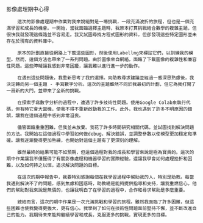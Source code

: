 影像處理期中心得

        這次的影像處理期中作業對我來說絕對是一場挑戰，一段充滿波折的旅程，但也是一個充滿學習和成長的機會。一開始，當我面臨選擇主題時，我原本打算挑戰結合數學的複雜主題，但很快我就發現這條路並不容易走。我又試圖尋找方程式圖形的資料，但卻發現這些特定圖形並未存在於現有的資料庫中。

        原本的計劃直接從網路上下載這些圖形，然後使用Labellmg來標註它們，以訓練我的模型。然而，這個方法也帶來了一系列問題。由於圖像來自網絡，面臨了下載圖像的複雜性和兼容性問題。這些障礙讓我感到非常困擾，讓我難以進行進一步的動作。
   
        在遇到這些問題後，我重新思考了我的選擇。向助教尋求建議並經過一番深思熟慮後，我決定轉向另一個主題 - 手寫數字分析。這次的主題雖然不同於我最初的計劃，但它為我打開了一扇新的大門，並帶來了全新的挑戰。
        
        在探索手寫數字分析的過程中，遭遇了許多技術性問題。使用Google Colab來執行代碼，但有時它會大當機，使我不得不重新啟動我的工作。此外，我也遇到了許多不明原因的錯誤，讓我在這個過程中感到非常沮喪。
    
        儘管面臨重重困難，但我並未放棄。我花了許多時間研究相關代碼，並試圖找到解決問題的方法。我開始在這個過程中學習如何做debug，解決錯誤，並調整參數以使模型更加穩定和準確。讓我逐漸變得更加熟練，也開始對這個主題有了更深刻的理解。
    
        雖然最終的結果可能不如預期，但這個過程對我的成長和學習來說是極為寶貴的。這次的期中作業讓我不僅獲得了有關影像處理和機器學習的實際經驗，還讓我學會如何處理挫折和困難，以及如何持之以恒，追求解決問題的目標。
    
        在這次的期中報告中，我要特別感謝每個在我學習過程中幫助我的人，特別是助教。每當我遇到解決不了的問題，感到焦慮和困惑時，助教總是能夠提供指導和支持，讓我重燃信心。他們的幫助對我來說是無價的，也讓我明白了在學習的過程中，合作和尋求幫助是多麼重要。

        總結而言，這次的期中作業是一次充滿挑戰和學習的旅程。雖然我面臨了許多困難，但這些困難也使我變得更強大，更有信心。我學到了如何在技術性問題面前堅持不懈，並不斷改進自己的能力。我期待未來能夠繼續學習和成長，克服更多的挑戰，實現更多的目標。
